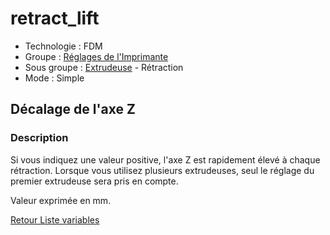 # retract_lift

* Technologie : FDM
* Groupe : [Réglages de l'Imprimante](../printer_settings/printer_settings.md)
* Sous groupe : [Extrudeuse](../printer_settings/printer_settings.md#extrudeuse) - Rétraction
* Mode : Simple

## Décalage de l'axe Z

### Description

Si vous indiquez une valeur positive, l'axe Z est rapidement élevé à chaque rétraction. Lorsque vous utilisez plusieurs extrudeuses, seul le réglage du premier extrudeuse sera pris en compte.

Valeur exprimée en mm.

[Retour Liste variables](variable_list.md)